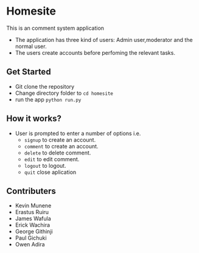 # Homesite

This is an comment system application

* The application has three kind of users: Admin user,moderator and the normal user.
* The users create accounts before perfoming the relevant tasks.

## Get Started

* Git clone the repository 
* Change directory folder to `cd homesite`
* run the app `python run.py `

## How it works? 

* User is prompted to enter a number of options i.e.
    * `signup` to create an account.
    * `comment` to create an account.
    * `delete` to delete comment.
    * `edit` to edit comment.
    * `logout` to logout.
    * `quit` close aplication


## Contributers

* Kevin Munene 
* Erastus Ruiru
* James Wafula
* Erick Wachira
* George Githinji
* Paul Gichuki 
* Owen Adira
